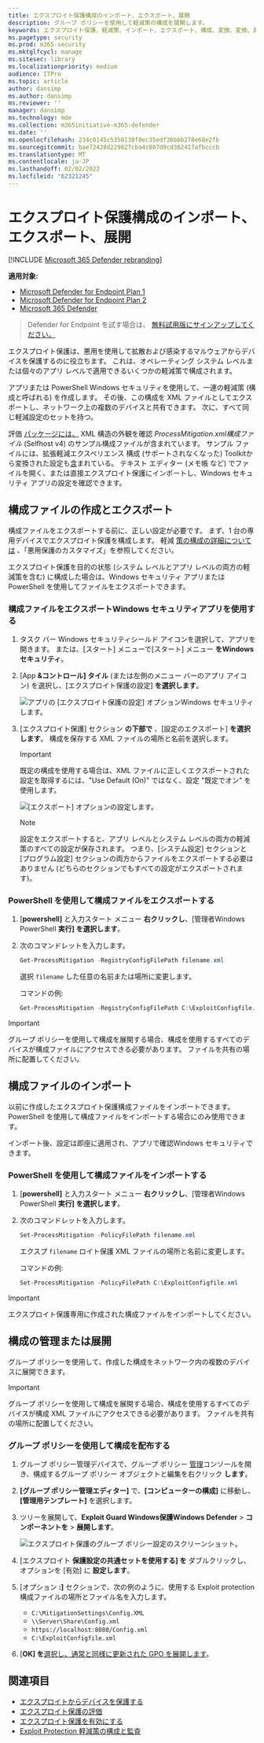 ```yaml
---
title: エクスプロイト保護構成のインポート、エクスポート、展開
description: グループ ポリシーを使用して軽減策の構成を展開します。
keywords: エクスプロイト保護、軽減策、インポート、エクスポート、構成、変換、変換、展開、インストール
ms.pagetype: security
ms.prod: m365-security
ms.mktglfcycl: manage
ms.sitesec: library
ms.localizationpriority: medium
audience: ITPro
ms.topic: article
author: dansimp
ms.author: dansimp
ms.reviewer: ''
manager: dansimp
ms.technology: mde
ms.collection: m365initiative-m365-defender
ms.date: ''
ms.openlocfilehash: 234c0145c5358138f8ec35edf36bbb278e68e2fb
ms.sourcegitcommit: bae72428d229827cba4c807d9cd362417afbcccb
ms.translationtype: MT
ms.contentlocale: ja-JP
ms.lasthandoff: 02/02/2022
ms.locfileid: "62321245"
---
```

# <a name="import-export-and-deploy-exploit-protection-configurations"></a>エクスプロイト保護構成のインポート、エクスポート、展開

[!INCLUDE [Microsoft 365 Defender rebranding](../../includes/microsoft-defender.md)]


**適用対象:**
- [Microsoft Defender for Endpoint Plan 1](https://go.microsoft.com/fwlink/p/?linkid=2154037)
- [Microsoft Defender for Endpoint Plan 2](https://go.microsoft.com/fwlink/p/?linkid=2154037)
- [Microsoft 365 Defender](https://go.microsoft.com/fwlink/?linkid=2118804)

> Defender for Endpoint を試す場合は、 [無料試用版にサインアップしてください。](https://signup.microsoft.com/create-account/signup?products=7f379fee-c4f9-4278-b0a1-e4c8c2fcdf7e&ru=https://aka.ms/MDEp2OpenTrial?ocid=docs-wdatp-exposedapis-abovefoldlink)

エクスプロイト保護は、悪用を使用して拡散および感染するマルウェアからデバイスを保護するのに役立ちます。 これは、オペレーティング システム レベルまたは個々のアプリ レベルで適用できるいくつかの軽減策で構成されます。

アプリまたは PowerShell Windows セキュリティを使用して、一連の軽減策 (構成と呼ばれる) を作成します。 その後、この構成を XML ファイルとしてエクスポートし、ネットワーク上の複数のデバイスと共有できます。 次に、すべて同じ軽減設定のセットを持つ。

評価 [パッケージには、](https://demo.wd.microsoft.com/Page/EP) XML 構造の外観を確認 *ProcessMitigation.xml構成ファイル* (Selfhost v4) のサンプル構成ファイルが含まれています。 サンプル ファイルには、拡張軽減エクスペリエンス 構成 (サポートされなくなった) Toolkitから変換された設定も[含](https://support.microsoft.com/help/2458544/the-enhanced-mitigation-experience-toolkit)まれている。 テキスト エディター (メモ帳 など) でファイルを開く、または直接エクスプロイト保護にインポートし、Windows セキュリティ アプリの設定を確認できます。

## <a name="create-and-export-a-configuration-file"></a>構成ファイルの作成とエクスポート

構成ファイルをエクスポートする前に、正しい設定が必要です。 まず、1 台の専用デバイスでエクスプロイト保護を構成します。 軽減 [策の構成の詳細については](customize-exploit-protection.md) 、「悪用保護のカスタマイズ」を参照してください。

エクスプロイト保護を目的の状態 (システム レベルとアプリ レベルの両方の軽減策を含む) に構成した場合は、Windows セキュリティ アプリまたは PowerShell を使用してファイルをエクスポートできます。

### <a name="use-the-windows-security-app-to-export-a-configuration-file"></a>構成ファイルをエクスポートWindows セキュリティアプリを使用する

1. タスク バー Windows セキュリティシールド アイコンを選択して、アプリを開きます。 または、[スタート] メニューで[スタート] メニュー **をWindows セキュリティ**。

2. [App **&コントロール] タイル** (または左側のメニュー バーのアプリ アイコン) を選択し、[エクスプロイト保護の設定] **を選択します**。

    ![アプリの [エクスプロイト保護の設定] オプションWindows セキュリティします。](../../media/wdsc-exp-prot.png)

3. [エクスプロイト保護] セクション **の下部で** 、[設定のエクスポート] **を選択します**。 構成を保存する XML ファイルの場所と名前を選択します。

    > [!IMPORTANT]
    > 既定の構成を使用する場合は、XML ファイルに正しくエクスポートされた設定を取得するには、"Use Default (On)" ではなく、設定 "既定でオン" を使用します。

    ![[エクスポート] オプションの設定します。](../../media/wdsc-exp-prot-export.png)

    > [!NOTE]
    > 設定をエクスポートすると、アプリ レベルとシステム レベルの両方の軽減策のすべての設定が保存されます。 つまり、[システム設定] セクションと [プログラム設定] セクションの両方からファイルをエクスポートする必要はありません (どちらのセクションでもすべての設定がエクスポートされます)。

### <a name="use-powershell-to-export-a-configuration-file"></a>PowerShell を使用して構成ファイルをエクスポートする

1. [**powershell]** と入力スタート メニュー **右クリックし**、[管理者Windows PowerShell **実行] を選択します**。
2. 次のコマンドレットを入力します。

    ```PowerShell
    Get-ProcessMitigation -RegistryConfigFilePath filename.xml
    ```

    選択 `filename` した任意の名前または場所に変更します。

    コマンドの例:

    ```powershell
    Get-ProcessMitigation -RegistryConfigFilePath C:\ExploitConfigfile.xml
    ```

> [!IMPORTANT]
> グループ ポリシーを使用して構成を展開する場合、構成を使用するすべてのデバイスが構成ファイルにアクセスできる必要があります。 ファイルを共有の場所に配置してください。

## <a name="import-a-configuration-file"></a>構成ファイルのインポート

以前に作成したエクスプロイト保護構成ファイルをインポートできます。 PowerShell を使用して構成ファイルをインポートする場合にのみ使用できます。

インポート後、設定は即座に適用され、アプリで確認Windows セキュリティできます。

### <a name="use-powershell-to-import-a-configuration-file"></a>PowerShell を使用して構成ファイルをインポートする

1. [**powershell]** と入力スタート メニュー **右クリックし**、[管理者Windows PowerShell **実行] を選択します**。
2. 次のコマンドレットを入力します。

    ```PowerShell
    Set-ProcessMitigation -PolicyFilePath filename.xml
    ```

    エクスプ `filename` ロイト保護 XML ファイルの場所と名前に変更します。

    コマンドの例:

    ```powershell
    Set-ProcessMitigation -PolicyFilePath C:\ExploitConfigfile.xml
    ```

> [!IMPORTANT]
> エクスプロイト保護専用に作成された構成ファイルをインポートしてください。

## <a name="manage-or-deploy-a-configuration"></a>構成の管理または展開

グループ ポリシーを使用して、作成した構成をネットワーク内の複数のデバイスに展開できます。

> [!IMPORTANT]
> グループ ポリシーを使用して構成を展開する場合、構成を使用するすべてのデバイスが構成 XML ファイルにアクセスできる必要があります。 ファイルを共有の場所に配置してください。

### <a name="use-group-policy-to-distribute-the-configuration"></a>グループ ポリシーを使用して構成を配布する

1. グループ ポリシー管理デバイスで、グループ ポリシー [管理](/previous-versions/windows/desktop/gpmc/group-policy-management-console-portal)コンソールを開き、構成するグループ ポリシー オブジェクトと編集を右クリック **します**。

2. **[グループ ポリシー管理エディター]** で、**[コンピューターの構成]** に移動し、**[管理用テンプレート]** を選択します。

3. ツリーを展開して、**Exploit Guard Windows保護Windows Defender** \> **コンポーネントを** \> **展開します**。

    ![エクスプロイト保護のグループ ポリシー設定のスクリーンショット。](../../media/exp-prot-gp.png)

4. [エクスプロイト **保護設定の共通セットを使用する] を** ダブルクリックし、オプションを [有効] に **設定します**。

5. [オプション **:]** セクションで、次の例のように、使用する Exploit protection 構成ファイルの場所とファイル名を入力します。

    - `C:\MitigationSettings\Config.XML`
    - `\\Server\Share\Config.xml`
    - `https://localhost:8080/Config.xml`
    - `C:\ExploitConfigfile.xml`

6. [**OK] を**[選択し、通常と同様に更新された GPO を展開します](/windows/win32/srvnodes/group-policy)。

## <a name="see-also"></a>関連項目

- [エクスプロイトからデバイスを保護する](exploit-protection.md)
- [エクスプロイト保護の評価](evaluate-exploit-protection.md)
- [エクスプロイト保護を有効にする](enable-exploit-protection.md)
- [Exploit Protection 軽減策の構成と監査](customize-exploit-protection.md)
